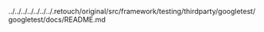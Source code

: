../../../../../../../.retouch/original/src/framework/testing/thirdparty/googletest/googletest/docs/README.md